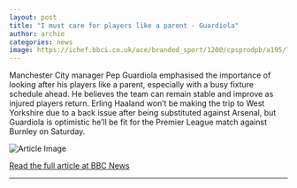 ```yaml
---
layout: post
title: "I must care for players like a parent - Guardiola"
author: archie
categories: news
image: https://ichef.bbci.co.uk/ace/branded_sport/1200/cpsprodpb/a195/live/c28b0c50-987a-11f0-af33-49fc1d1f447a.jpg
---
```

Manchester City manager Pep Guardiola emphasised the importance of looking after his players like a parent, especially with a busy fixture schedule ahead. He believes the team can remain stable and improve as injured players return. Erling Haaland won’t be making the trip to West Yorkshire due to a back issue after being substituted against Arsenal, but Guardiola is optimistic he’ll be fit for the Premier League match against Burnley on Saturday.

![Article Image](https://ichef.bbci.co.uk/ace/branded_sport/1200/cpsprodpb/a195/live/c28b0c50-987a-11f0-af33-49fc1d1f447a.jpg)

[Read the full article at BBC News](https://www.bbc.com/sport/football/articles/cg5e13v8rymo?at_medium=RSS&at_campaign=rss)

---
